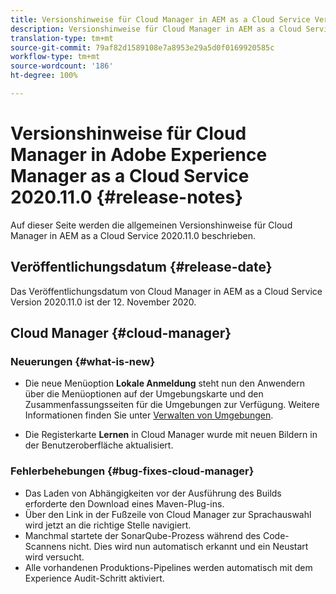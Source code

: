 ```yaml
---
title: Versionshinweise für Cloud Manager in AEM as a Cloud Service Version 2020.11.0
description: Versionshinweise für Cloud Manager in AEM as a Cloud Service Version 2020.11.0
translation-type: tm+mt
source-git-commit: 79af82d1589108e7a8953e29a5d0f0169920585c
workflow-type: tm+mt
source-wordcount: '186'
ht-degree: 100%

---
```



# Versionshinweise für Cloud Manager in Adobe Experience Manager as a Cloud Service 2020.11.0 {#release-notes}

Auf dieser Seite werden die allgemeinen Versionshinweise für Cloud Manager in AEM as a Cloud Service 2020.11.0 beschrieben.

## Veröffentlichungsdatum {#release-date}

Das Veröffentlichungsdatum von Cloud Manager in AEM as a Cloud Service Version 2020.11.0 ist der 12. November 2020.

## Cloud Manager {#cloud-manager}

### Neuerungen {#what-is-new}

* Die neue Menüoption **Lokale Anmeldung** steht nun den Anwendern über die Menüoptionen auf der Umgebungskarte und den Zusammenfassungsseiten für die Umgebungen zur Verfügung.
Weitere Informationen finden Sie unter [Verwalten von Umgebungen](/help/implementing/cloud-manager/manage-environments.md#login-locally).

* Die Registerkarte **Lernen** in Cloud Manager wurde mit neuen Bildern in der Benutzeroberfläche aktualisiert.

### Fehlerbehebungen {#bug-fixes-cloud-manager}

* Das Laden von Abhängigkeiten vor der Ausführung des Builds erforderte den Download eines Maven-Plug-ins.
* Über den Link in der Fußzeile von Cloud Manager zur Sprachauswahl wird jetzt an die richtige Stelle navigiert.
* Manchmal startete der SonarQube-Prozess während des Code-Scannens nicht. Dies wird nun automatisch erkannt und ein Neustart wird versucht.
* Alle vorhandenen Produktions-Pipelines werden automatisch mit dem Experience Audit-Schritt aktiviert.
